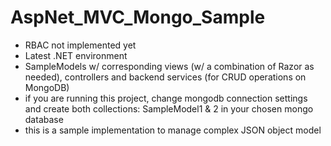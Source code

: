 # AspNet_MVC_Mongo_Sample
- RBAC not implemented yet
- Latest .NET environment
- SampleModels w/ corresponding views (w/ a combination of Razor as needed), controllers and backend services (for CRUD operations on MongoDB)
- if you are running this project, change mongodb connection settings and create both collections: SampleModel1 & 2 in your chosen mongo database
- this is a sample implementation to manage complex JSON object model
